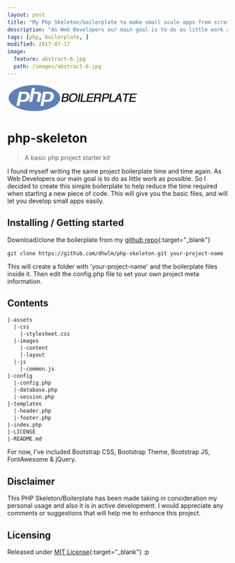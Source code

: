 ```yaml
---
layout: post
title: "My Php Skeleton/boilerplate to make small scale apps from scratch"
description: "As Web Developers our main goal is to do as little work as possible. "
tags: [php, boilerplate, ]
modified: 2017-07-17
image:
  feature: abstract-6.jpg
  path: /images/abstract-6.jpg
---
```


![Logo of the project](https://raw.githubusercontent.com/dhwlm/php-skeleton/master/assets/images/content/read-me-php-boilerplate.png)

# php-skeleton
> A basic php project starter kit

I found myself writing the same project boilerplate time and time again. As Web Developers our main goal is to do as little work as possible. So I decided to create this simple boilerplate to help reduce the time required when starting a new piece of code. This will give you the basic files, and will let you develop small apps easily.

## Installing / Getting started

Download/clone the boilerplate from my [github repo](https://github.com/dhwlm/php-skeleton){:target="_blank"}

```shell
git clone https://github.com/dhwlm/php-skeleton.git your-project-name
```

This will create a folder with 'your-project-name' and the boilerplate files inside it. Then edit the config.php file to set your own project meta information.

## Contents

```shell
|-assets
  |-css
    |-stylesheet.css
  |-images
    |-content
    |-layout
  |-js
    |-common.js
|-config
  |-config.php
  |-database.php
  |-session.php
|-templates
  |-header.php
  |-footer.php
|-index.php
|-LICENSE
|-README.md
 ```

For now, I've included Bootstrap CSS, Bootstrap Theme, Bootstrap JS, FontAwesome & jQuery.

## Disclaimer
This PHP Skeleton/Boilerplate has been made taking in consideration my personal usage and also it is in active development. I would appreciate any comments or suggestions that will help me to enhance this project.

## Licensing
Released under [MIT License](https://dhawal.mit-license.org/){:target="_blank"} :p
